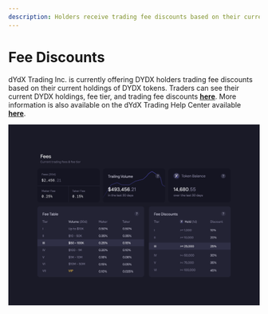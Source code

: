 ```yaml
---
description: Holders receive trading fee discounts based on their current holdings
---
```


# Fee Discounts

dYdX Trading Inc. is currently offering DYDX holders trading fee discounts based on their current holdings of DYDX tokens. Traders can see their current DYDX holdings, fee tier, and trading fee discounts [**here**](https://trade.dydx.exchange/portfolio/fees). More information is also available on the dYdX Trading Help Center available [**here**](https://help.dydx.exchange/en/articles/4798040-perpetual-trade-fees).

![View Fee Discounts in the Portfolio tab of the exchange](../.gitbook/assets/image%20%2884%29.png)

